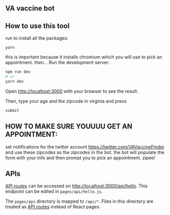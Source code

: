 ## VA vaccine bot 
## How to use this tool

run to install all the packages:
```
yarn
```
this is important because it installs chromium which you will use to pick an appointment. 
then...
Run the development server:

```bash
npm run dev
# or
yarn dev
```


Open [http://localhost:3000](http://localhost:3000) with your browser to see the result.

Then, type your age and the zipcode in virginia and press
```bash
submit
```

## HOW TO MAKE SURE YOUUUU GET AN APPOINTMENT:
set notifications for the twitter account https://twitter.com/VAVaccineFinder
and use these zipcodes as the zipcodes in the bot. the bot will populate the form with your info and then prompt you to pick an appointment. zipee!

## APIs

[API routes](https://nextjs.org/docs/api-routes/introduction) can be accessed on [http://localhost:3000/api/hello](http://localhost:3000/api/hello). This endpoint can be edited in `pages/api/hello.js`.

The `pages/api` directory is mapped to `/api/*`. Files in this directory are treated as [API routes](https://nextjs.org/docs/api-routes/introduction) instead of React pages.

